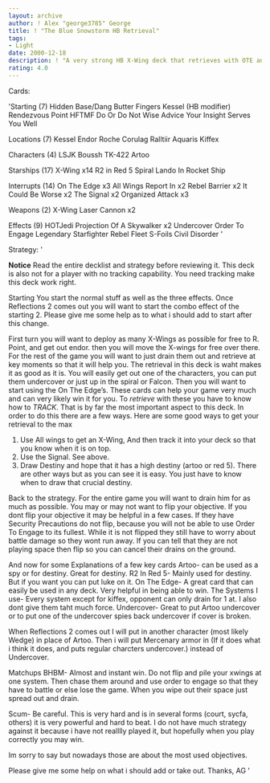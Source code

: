 ```yaml
---
layout: archive
author: ! Alex "george3785" George
title: ! "The Blue Snowstorm HB Retrieval"
tags:
- Light
date: 2000-12-18
description: ! "A very strong HB X-Wing deck that retrieves with OTE and All Wings Report In. Has Massive drains and beatdown potential."
rating: 4.0
---
```

Cards: 

'Starting (7)
Hidden Base/Dang Butter Fingers
Kessel (HB modifier)
Rendezvous Point
HFTMF
Do Or Do Not
Wise Advice
Your Insight Serves You Well

Locations (7)
Kessel
Endor
Roche
Corulag
Ralltiir
Aquaris
Kiffex

Characters (4)
LSJK
Boussh
TK-422
Artoo

Starships (17)
X-Wing x14
R2 in Red 5
Spiral
Lando In Rocket Ship

Interrupts (14)
On The Edge x3
All Wings Report In x2
Rebel Barrier x2
It Could Be Worse x2
The Signal x2
Organized Attack x3

Weapons (2)
X-Wing Laser Cannon x2

Effects (9)
HOTJedi
Projection Of A Skywalker x2
Undercover
Order To Engage
Legendary Starfighter
Rebel Fleet
S-Foils
Civil Disorder '

Strategy: '

****Notice****
Read the entire decklist and strategy before reviewing it. This deck is also not for a player with no tracking capability. You need tracking make this deck work right.

Starting
You start the normal stuff as well as the three effects. Once Reflections 2 comes out you will want to start the combo effect of the starting 2. Please give me some help as to what i should add to start after this change.

First turn you will want to deploy as many X-Wings as possible for free to R. Point, and get out endor. then you will move the X-wings for free over there. For the rest of the game you will want to just drain them out and retrieve at key moments so that it will help you. The retrieval in this deck is waht makes it as good as it is. You will easily get out one of the characters, you can put them undercover or just up in the spiral or Falcon. Then you will want to start using the On The Edge’s. These cards can help your game very much and can very likely win it for you. To *retrieve* with these you have to know how to *TRACK*. That is by far the most important aspect to this deck. In order to do this there are a few ways. Here are some good ways to get your retrieval to the max
1. Use All wings to get an X-Wing, And then track it into your deck so that you know when it is on top.
2. Use the Signal. See above.
3. Draw Destiny and hope that it has a high destiny (artoo or red 5).
 There are other ways but as you can see it is easy. You just have to know when to draw that crucial destiny.

Back to the strategy. For the entire game you will want to drain him for as much as possible. You may or may not want to flip your objective. If you dont flip your objective it may be helpful in a few cases. If they have Security Precautions do not flip, because you will not be able to use Order To Engage to its fullest. While it is not flipped they still have to worry about battle damage so they wont run away. If you can tell that they are not playing space then flip so you can cancel their drains on the ground.

And now for some Explanations of a few key cards
Artoo- can be used as a spy or for destiny. Great for destiny.
R2 In Red 5- Mainly used for destiny. But if you want you can put luke on it.
On The Edge- A great card that can easily be used in any deck. Very helpful in being able to win.
The Systems I use- Every system except for kiffex, opponent can only drain for 1 at. I also dont give them taht much force.
Undercover- Great to put Artoo undercover or to put one of the undercover spies back undercover if cover is broken.

When Reflections 2 comes out I will put in another character (most likely Wedge) in place of Artoo. Then i will put Mercenary armor in (If it does what i think it does, and puts regular charcters undercover.) instead of Undercover.

Matchups
BHBM- Almost and instant win. Do not flip and pile your xwings at one system. Then chase them around and use order to engage so that they have to battle or else lose the game. When you wipe out their space just spread out and drain.

Scum- Be careful. This is very hard and is in several forms (court, sycfa, others) it is very powerful and hard to beat. I do not have much strategy against it because i have not realllly played it, but hopefully when you play correctly you may win.

Im sorry to say but nowadays those are about the most used objectives.

Please give me some help on what i should add or take out.
Thanks,
AG '
